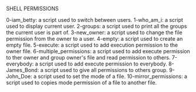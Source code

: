 SHELL PERMISSIONS

0-iam_betty: a script used to switch between users.
1-who_am_i: a script used to display current user.
2-groups: a script used to print all the groups the current user is part of.
3-new_owner: a script used to change the file permission from the owner to a user.
4-empty: a script used to create an empty file.
5-execute: a script used to add execution permission to the owner file.
6-multiple_permissions: a script used to add execute permission to ther owner and group owner's file and read permission to others.
7-everybody: a script used to add execute permission to everybody.
8-James_Bond: a script used to give all permissions to others group.
9-John_Doe: a script used to set the mode of a file.
10-mirror_permissions: a script used to copies mode permission of a file to another file.

